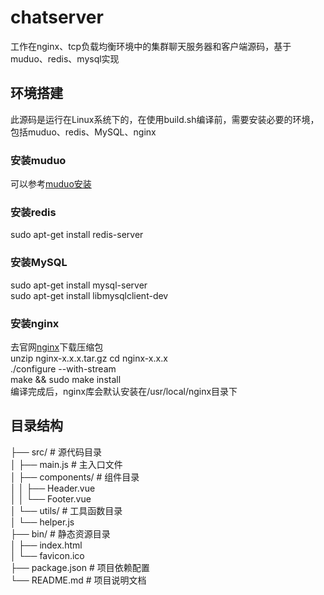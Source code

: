 # chatserver
工作在nginx、tcp负载均衡环境中的集群聊天服务器和客户端源码，基于muduo、redis、mysql实现

## 环境搭建
此源码是运行在Linux系统下的，在使用build.sh编译前，需要安装必要的环境，包括muduo、redis、MySQL、nginx
### 安装muduo
可以参考[muduo安装]([URL](https://blog.csdn.net/m0_72740458/article/details/149244766?spm=1001.2014.3001.5501))
### 安装redis
sudo apt-get install redis-server
### 安装MySQL
sudo apt-get install mysql-server  
sudo apt-get install libmysqlclient-dev
### 安装nginx
去官网[nginx](https://nginx.org/en/download.html)下载压缩包  
unzip nginx-x.x.x.tar.gz
cd nginx-x.x.x  
./configure --with-stream  
make && sudo make install  
编译完成后，nginx库会默认安装在/usr/local/nginx目录下
## 目录结构
├── src/                  # 源代码目录  
│   ├── main.js           # 主入口文件  
│   ├── components/       # 组件目录  
│   │   ├── Header.vue  
│   │   └── Footer.vue  
│   └── utils/            # 工具函数目录  
│       └── helper.js  
├── bin/               # 静态资源目录  
│   ├── index.html  
│   └── favicon.ico  
├── package.json          # 项目依赖配置  
└── README.md             # 项目说明文档  
